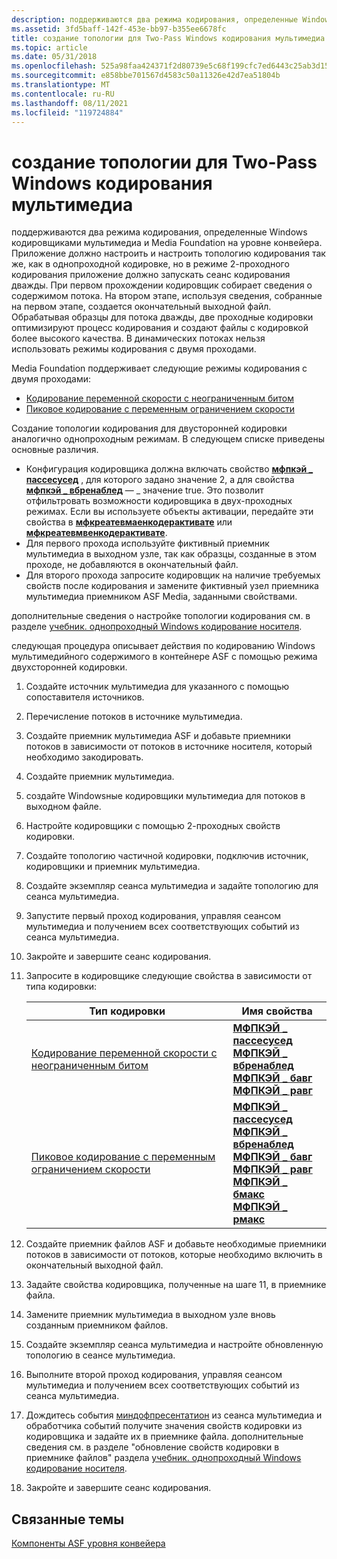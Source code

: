 ```yaml
---
description: поддерживаются два режима кодирования, определенные Windows кодировщиками мультимедиа и Media Foundation на уровне конвейера.
ms.assetid: 3fd5baff-142f-453e-bb97-b355ee6678fc
title: создание топологии для Two-Pass Windows кодирования мультимедиа
ms.topic: article
ms.date: 05/31/2018
ms.openlocfilehash: 525a98faa424371f2d80739e5c68f199cfc7ed6443c25ab3d15b575afdd003e6
ms.sourcegitcommit: e858bbe701567d4583c50a11326e42d7ea51804b
ms.translationtype: MT
ms.contentlocale: ru-RU
ms.lasthandoff: 08/11/2021
ms.locfileid: "119724884"
---
```

# <a name="how-to-create-a-topology-for-two-pass-windows-media-encoding"></a>создание топологии для Two-Pass Windows кодирования мультимедиа

поддерживаются два режима кодирования, определенные Windows кодировщиками мультимедиа и Media Foundation на уровне конвейера. Приложение должно настроить и настроить топологию кодирования так же, как в однопроходной кодировке, но в режиме 2-проходного кодирования приложение должно запускать сеанс кодирования дважды. При первом прохождении кодировщик собирает сведения о содержимом потока. На втором этапе, используя сведения, собранные на первом этапе, создается окончательный выходной файл. Обрабатывая образцы для потока дважды, две проходные кодировки оптимизируют процесс кодирования и создают файлы с кодировкой более высокого качества. В динамических потоках нельзя использовать режимы кодирования с двумя проходами.

Media Foundation поддерживает следующие режимы кодирования с двумя проходами:

-   [Кодирование переменной скорости с неограниченным битом](unconstrained-variable-bit-rate--vbr--encoding.md)
-   [Пиковое кодирование с переменным ограничением скорости](peak-constrained-variable-bit-rate--vbr--encoding.md)

Создание топологии кодирования для двусторонней кодировки аналогично однопроходным режимам. В следующем списке приведены основные различия.

-   Конфигурация кодировщика должна включать свойство [**мфпкэй \_ пассесусед**](mfpkey-passesusedproperty.md) , для которого задано значение 2, а для свойства [**мфпкэй \_ вбренаблед**](mfpkey-vbrenabledproperty.md) — \_ значение true. Это позволит отфильтровать возможности кодировщика в двух-проходных режимах. Если вы используете объекты активации, передайте эти свойства в [**мфкреатевмаенкодерактивате**](/windows/desktop/api/wmcontainer/nf-wmcontainer-mfcreatewmaencoderactivate) или [**мфкреатевмвенкодерактивате**](/windows/desktop/api/wmcontainer/nf-wmcontainer-mfcreatewmvencoderactivate).
-   Для первого прохода используйте фиктивный приемник мультимедиа в выходном узле, так как образцы, созданные в этом проходе, не добавляются в окончательный файл.
-   Для второго прохода запросите кодировщик на наличие требуемых свойств после кодирования и замените фиктивный узел приемника мультимедиа приемником ASF Media, заданными свойствами.

дополнительные сведения о настройке топологии кодирования см. в разделе [учебник. однопроходный Windows кодирование носителя](tutorial--1-pass-windows-media-encoding.md).

следующая процедура описывает действия по кодированию Windows мультимедийного содержимого в контейнере ASF с помощью режима двухсторонней кодировки.

1.  Создайте источник мультимедиа для указанного с помощью сопоставителя источников.
2.  Перечисление потоков в источнике мультимедиа.
3.  Создайте приемник мультимедиа ASF и добавьте приемники потоков в зависимости от потоков в источнике носителя, который необходимо закодировать.
4.  Создайте приемник мультимедиа.
5.  создайте Windowsные кодировщики мультимедиа для потоков в выходном файле.
6.  Настройте кодировщики с помощью 2-проходных свойств кодировки.
7.  Создайте топологию частичной кодировки, подключив источник, кодировщики и приемник мультимедиа.
8.  Создайте экземпляр сеанса мультимедиа и задайте топологию для сеанса мультимедиа.
9.  Запустите первый проход кодирования, управляя сеансом мультимедиа и получением всех соответствующих событий из сеанса мультимедиа.
10. Закройте и завершите сеанс кодирования.
11. Запросите в кодировщике следующие свойства в зависимости от типа кодировки: 

    | Тип кодировки                                                                                        | Имя свойства                                                                                                                                                                                                                                                                                                                                                     |
    |------------------------------------------------------------------------------------------------------|-------------------------------------------------------------------------------------------------------------------------------------------------------------------------------------------------------------------------------------------------------------------------------------------------------------------------------------------------------------------|
    | [Кодирование переменной скорости с неограниченным битом](unconstrained-variable-bit-rate--vbr--encoding.md)       | [**МФПКЭЙ \_ пассесусед**](mfpkey-passesusedproperty.md)<br/> [**МФПКЭЙ \_ вбренаблед**](mfpkey-vbrenabledproperty.md)<br/> [**МФПКЭЙ \_ бавг**](mfpkey-bavgproperty.md)<br/> [**МФПКЭЙ \_ равг**](mfpkey-ravgproperty.md)<br/>                                                                                                               |
    | [Пиковое кодирование с переменным ограничением скорости](peak-constrained-variable-bit-rate--vbr--encoding.md) | [**МФПКЭЙ \_ пассесусед**](mfpkey-passesusedproperty.md)<br/> [**МФПКЭЙ \_ вбренаблед**](mfpkey-vbrenabledproperty.md)<br/> [**МФПКЭЙ \_ бавг**](mfpkey-bavgproperty.md)<br/> [**МФПКЭЙ \_ равг**](mfpkey-ravgproperty.md)<br/> [**МФПКЭЙ \_ бмакс**](mfpkey-bmaxproperty.md)<br/> [**МФПКЭЙ \_ рмакс**](mfpkey-rmaxproperty.md)<br/> |

    

     

12. Создайте приемник файлов ASF и добавьте необходимые приемники потоков в зависимости от потоков, которые необходимо включить в окончательный выходной файл.
13. Задайте свойства кодировщика, полученные на шаге 11, в приемнике файла.
14. Замените приемник мультимедиа в выходном узле вновь созданным приемником файлов.
15. Создайте экземпляр сеанса мультимедиа и настройте обновленную топологию в сеансе мультимедиа.
16. Выполните второй проход кодирования, управляя сеансом мультимедиа и получением всех соответствующих событий из сеанса мультимедиа.
17. Дождитесь события [миндофпресентатион](meendofpresentation.md) из сеанса мультимедиа и обработчика событий получите значения свойств кодировки из кодировщика и задайте их в приемнике файла. дополнительные сведения см. в разделе "обновление свойств кодировки в приемнике файлов" раздела [учебник. однопроходный Windows кодирование носителя](tutorial--1-pass-windows-media-encoding.md).
18. Закройте и завершите сеанс кодирования.

## <a name="related-topics"></a>Связанные темы

<dl> <dt>

[Компоненты ASF уровня конвейера](pipeline-layer-asf-components.md)
</dt> </dl>

 

 




